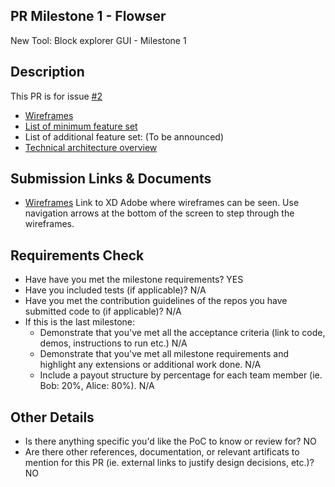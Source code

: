 ## PR Milestone 1 - Flowser

New Tool: Block explorer GUI  - Milestone 1


## Description

This PR is for issue [#2](https://github.com/onflow/flip-fest/issues/2)

- [Wireframes](https://xd.adobe.com/view/819fdc90-8c90-4464-a971-dfadb2223b5d-d4cc/specs/)
- [List of minimum feature set](./Minimal-Requirements.md)
- List of additional feature set: (To be announced)
- [Technical architecture overview](Technical-Architecture-Overview.md)


## Submission Links & Documents

- [Wireframes](https://xd.adobe.com/view/819fdc90-8c90-4464-a971-dfadb2223b5d-d4cc/specs/) Link to XD Adobe where wireframes can be seen. Use navigation arrows at the bottom of the screen to step through the wireframes.


## Requirements Check

- Have have you met the milestone requirements? YES
- Have you included tests (if applicable)? N/A
- Have you met the contribution guidelines of the repos you have submitted code to (if applicable)? N/A
- If this is the last milestone:
    - Demonstrate that you've met all the acceptance criteria (link to code, demos, instructions to run etc.) N/A
    - Demonstrate that you've met all milestone requirements and highlight any extensions or additional work done. N/A
    - Include a payout structure by percentage for each team member (ie. Bob: 20%, Alice: 80%). N/A

## Other Details

- Is there anything specific you'd like the PoC to know or review for? NO
- Are there other references, documentation, or relevant artificats to mention for this PR (ie. external links to justify design decisions, etc.)? NO
